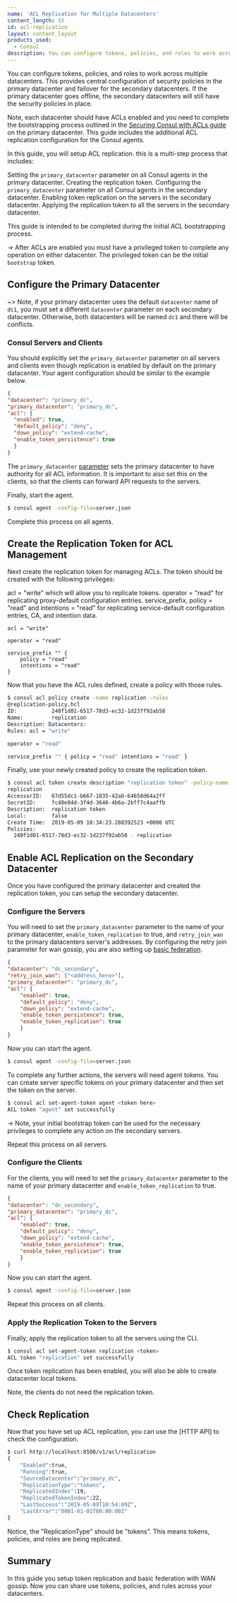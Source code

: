 ```yaml
---
name: 'ACL Replication for Multiple Datacenters'
content_length: 15
id: acl-replication
layout: content_layout
products_used:
  - Consul
description: You can configure tokens, policies, and roles to work across multiple datacenters.
---
```


You can configure tokens, policies, and roles to work across multiple
datacenters. This provides central configuration of security policies in the
primary datacenter and failover for the secondary datacenters. If the primary
datacenter goes offline, the secondary datacenters will still have the security
policies in place. 

Note, each datacenter should have ACLs enabled and you need to complete the
bootstrapping process outlined in the [Securing Consul with ACLs
guide](/consul/security-networking/production-acls) on the primary datacenter.
This guide includes the additional ACL replication configuration for the Consul
agents. 

In this guide, you will setup ACL replication. this is a multi-step process
that includes:

Setting the `primary_datacenter` parameter on all Consul agents in the primary
datacenter.  Creating the replication token.  Configuring the
`primary_datacenter` parameter on all Consul agents in the secondary
datacenter.  Enabling token replication on the servers in the secondary
datacenter.  Applying the replication token to all the servers in the secondary
datacenter. 

This guide is intended to be completed during the initial ACL bootstrapping
process. 

-> After ACLs are enabled you must have a privileged token to complete any
operation on either datacenter. The privileged token can be the initial
`bootstrap` token. 

## Configure the Primary Datacenter

~> Note, if your primary datacenter uses the default `datacenter` name of
`dc1`, you must set a different `datacenter` parameter on each secondary datacenter.
Otherwise, both datacenters will be named `dc1` and there will be conflicts.

### Consul Servers and Clients

You should explicitly set the  `primary_datacenter` parameter on all servers
and clients even though replication is enabled by default on the primary
datacenter. Your agent configuration should be similar to the example below.  

```json 
{ 
"datacenter": "primary_dc", 
"primary_datacenter": "primary_dc",
"acl": { 
  "enabled": true, 
  "default_policy": "deny", 
  "down_policy": "extend-cache",
  "enable_token_persistence": true 
  } 
} 
```

The `primary_datacenter`
[parameter](https://www.consul.io/docs/agent/options.html#primary_datacenter)
sets the primary datacenter to have authority for all ACL information. It is
important to also set this on the clients, so that the clients can forward API
requests to the servers. 

Finally, start the agent.

```sh 
$ consul agent -config-file=server.json 
```

Complete this process on all agents. 

## Create the Replication Token for ACL Management

Next create the replication token for managing ACLs. The token should be
created with the following privileges:

acl = "write" which will allow you to replicate tokens.  operator = "read" for
replicating proxy-default configuration entries.  service_prefix, policy =
"read" and intentions = "read" for replicating service-default configuration
entries, CA, and intention data. 

```hcl 
acl = "write"

operator = "read"

service_prefix "" { 
	policy = "read" 
	intentions = "read" 
} 
```

Now that you have the ACL rules defined, create a policy with those rules. 

```sh 
$ consul acl policy create -name replication -rules
@replication-policy.hcl 
ID:           240f1d01-6517-78d3-ec32-1d237f92ab58
Name:         replication 
Description: Datacenters: 
Rules: acl = "write"

operator = "read"

service_prefix "" { policy = "read" intentions = "read" } 
```

Finally, use your newly created policy to create the replication token.

```sh 
$ consul acl token create description "replication token" -policy-name
replication 
AccessorID:   67d55dc1-b667-1835-42ab-64658d64a2ff 
SecretID:     fc48e84d-3f4d-3646-4b6a-2bff7c4aaffb 
Description:  replication token 
Local:        false
Create Time:  2019-05-09 18:34:23.288392523 +0000 UTC 
Policies: 
  240f1d01-6517-78d3-ec32-1d237f92ab58 - replication 
```

## Enable ACL Replication on the Secondary Datacenter

Once you have configured the primary datacenter and created the replication
token, you can setup the secondary datacenter. 

### Configure the Servers 

You will need to set the `primary_datacenter` parameter to the name of your
primary datacenter, `enable_token_replication` to true, and `retry_join_wan` to
the primary datacenters server's addresses. By configuring the retry join
parameter for wan gossip, you are also setting up [basic
federation](/consul/security-networking/datacenters). 

```json 
{ 
"datacenter": "dc_secondary", 
"retry_join_wan": ["<address_here>"],
"primary_datacenter": "primary_dc", 
"acl": { 
	"enabled": true, 
	"default_policy": "deny", 
	"down_policy": "extend-cache", 
	"enable_token_persistence": true,
    "enable_token_replication": true
    } 
} 
```

Now you can start the agent.

```sh 
$ consul agent -config-file=server.json 
``` 

To complete any further
actions, the servers will need agent tokens. You can create server specific
tokens on your primary datacenter and then set the token on the server.  

```sh
$ consul acl set-agent-token agent <token here> 
ACL token "agent" set successfully
``` 
-> Note, your initial bootstrap token can be used for the necessary
privileges to complete any action on the secondary servers. 

Repeat this process on all servers. 

### Configure the Clients

For the clients, you will need to set the `primary_datacenter` parameter to the
name of your primary datacenter and `enable_token_replication` to true.

```json 
{ 
"datacenter": "dc_secondary", 
"primary_datacenter": "primary_dc",
"acl": { 
	"enabled": true, 
	"default_policy": "deny", 
	"down_policy": "extend-cache", 
	"enable_token_persistence": true, 
    "enable_token_replication": true
    } 
} 
```

Now you can start the agent.

```sh 
$ consul agent -config-file=server.json 
``` 

Repeat this process on all
clients. 

### Apply the Replication Token to the Servers

Finally, apply the replication token to all the servers using the CLI. 

```sh 
$ consul acl set-agent-token replication <token> 
ACL token "replication" set successfully 
```

Once token replication has been enabled, you will also be able to create
datacenter local tokens.

Note, the clients do not need the replication token. 

## Check Replication 

Now that you have set up ACL replication, you can use the [HTTP API] to check
the configuration.

```sh 
$ curl http://localhost:8500/v1/acl/replication
{
	"Enabled":true,
	"Running":true,
	"SourceDatacenter":"primary_dc",
	"ReplicationType":"tokens",
	"ReplicatedIndex":19,
	"ReplicatedTokenIndex":22,
	"LastSuccess":"2019-05-09T18:54:09Z",
	"LastError":"0001-01-01T00:00:00Z"
}
```

Notice, the "ReplicationType" should be "tokens". This means tokens, policies,
and roles are being replicated. 

## Summary

In this guide you setup token replication and basic federation with WAN gossip.
Now you can share use tokens, policies, and rules across your datacenters. 

